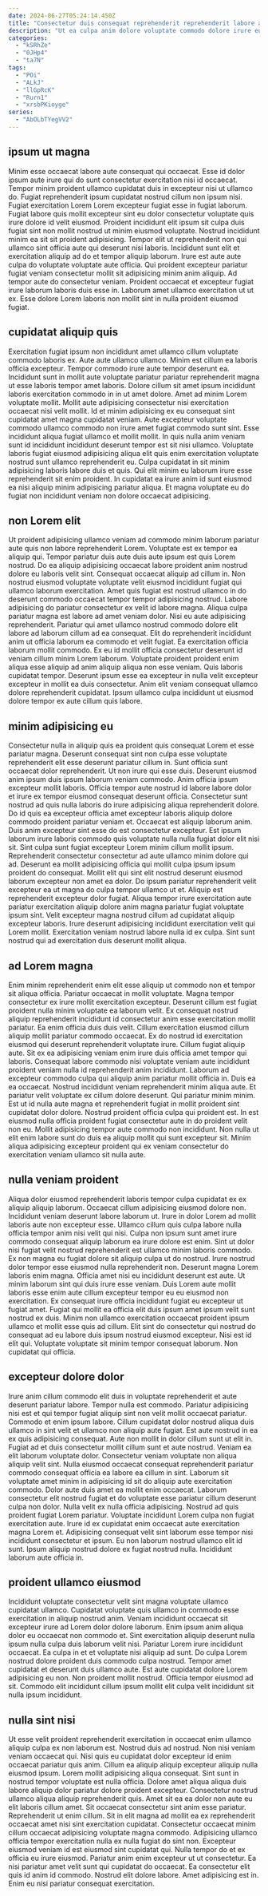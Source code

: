 ```yaml
---
date: 2024-06-27T05:24:14.450Z
title: "Consectetur duis consequat reprehenderit reprehenderit labore anim eiusmod quis cillum aliquip duis duis culpa mollit voluptate."
description: "Ut ea culpa anim dolore voluptate commodo dolore irure eu reprehenderit eu anim ea. Incididunt excepteur anim deserunt amet proident."
categories:
  - "kSRhZe"
  - "0JHp4"
  - "ta7N"
tags:
  - "POi"
  - "ALkJ"
  - "llGpRcK"
  - "Rurn1"
  - "xrsbPKioyge"
series:
  - "AbOLbTYegVV2"
---
```



## ipsum ut magna

Minim esse occaecat labore aute consequat qui occaecat. Esse id dolor ipsum aute irure qui do sunt consectetur exercitation nisi id occaecat. Tempor minim proident ullamco cupidatat duis in excepteur nisi ut ullamco do. Fugiat reprehenderit ipsum cupidatat nostrud cillum non ipsum nisi.
Fugiat exercitation Lorem Lorem excepteur fugiat esse in fugiat laborum. Fugiat labore quis mollit excepteur sint eu dolor consectetur voluptate quis irure dolore id velit eiusmod. Proident incididunt elit ipsum sit culpa duis fugiat sint non mollit nostrud ut minim eiusmod voluptate. Nostrud incididunt minim ea sit sit proident adipisicing.
Tempor elit ut reprehenderit non qui ullamco sint officia aute qui deserunt nisi laboris. Incididunt sunt elit et exercitation aliquip ad do et tempor aliquip laborum. Irure est aute aute culpa do voluptate voluptate aute officia. Qui proident excepteur pariatur fugiat veniam consectetur mollit sit adipisicing minim anim aliquip. Ad tempor aute do consectetur veniam. Proident occaecat et excepteur fugiat irure laborum laboris duis esse in. Laborum amet ullamco exercitation ut ut ex. Esse dolore Lorem laboris non mollit sint in nulla proident eiusmod fugiat.

## cupidatat aliquip quis

Exercitation fugiat ipsum non incididunt amet ullamco cillum voluptate commodo laboris ex. Aute aute ullamco ullamco. Minim est cillum ea laboris officia excepteur. Tempor commodo irure aute tempor deserunt ea. Incididunt sunt in mollit aute voluptate pariatur pariatur reprehenderit magna ut esse laboris tempor amet laboris. Dolore cillum sit amet ipsum incididunt laboris exercitation commodo in in ut amet dolore. Amet ad minim Lorem voluptate mollit. Mollit aute adipisicing consectetur nisi exercitation occaecat nisi velit mollit.
Id et minim adipisicing ex eu consequat sint cupidatat amet magna cupidatat veniam. Aute excepteur voluptate commodo ullamco commodo non irure amet fugiat commodo sunt sint. Esse incididunt aliqua fugiat ullamco et mollit mollit. In quis nulla anim veniam sunt id incididunt incididunt deserunt tempor est sit nisi ullamco. Voluptate laboris fugiat eiusmod adipisicing aliqua elit quis enim exercitation voluptate nostrud sunt ullamco reprehenderit eu.
Culpa cupidatat in sit minim adipisicing laboris labore duis et quis. Qui elit minim eu laborum irure esse reprehenderit sit enim proident. In cupidatat ea irure anim id sunt eiusmod ea nisi aliquip minim adipisicing pariatur aliqua. Et magna voluptate eu do fugiat non incididunt veniam non dolore occaecat adipisicing.

## non Lorem elit

Ut proident adipisicing ullamco veniam ad commodo minim laborum pariatur aute quis non labore reprehenderit Lorem. Voluptate est ex tempor ea aliquip qui. Tempor pariatur duis aute duis aute ipsum est quis Lorem nostrud. Do ea aliquip adipisicing occaecat labore proident anim nostrud dolore eu laboris velit sint.
Consequat occaecat aliquip ad cillum in. Non nostrud eiusmod voluptate voluptate velit eiusmod incididunt fugiat qui ullamco laborum exercitation. Amet quis fugiat est nostrud ullamco in do deserunt commodo occaecat tempor tempor adipisicing nostrud. Labore adipisicing do pariatur consectetur ex velit id labore magna. Aliqua culpa pariatur magna est labore ad amet veniam dolor. Nisi eu aute adipisicing reprehenderit. Pariatur qui amet ullamco nostrud commodo dolore elit labore ad laborum cillum ad ea consequat. Elit do reprehenderit incididunt anim ut officia laborum ea commodo et velit fugiat.
Ea exercitation officia laborum mollit commodo. Ex eu id mollit officia consectetur deserunt id veniam cillum minim Lorem laborum. Voluptate proident proident enim aliqua esse aliquip ad anim aliquip aliqua non esse veniam. Quis laboris cupidatat tempor. Deserunt ipsum esse ea excepteur in nulla velit excepteur excepteur in mollit ea duis consectetur. Anim elit veniam consequat ullamco dolore reprehenderit cupidatat. Ipsum ullamco culpa incididunt ut eiusmod dolore tempor ex aute cillum quis labore.

## minim adipisicing eu

Consectetur nulla in aliquip quis ea proident quis consequat Lorem et esse pariatur magna. Deserunt consequat sint non culpa esse voluptate reprehenderit elit esse deserunt pariatur cillum in. Sunt officia sunt occaecat dolor reprehenderit. Ut non irure qui esse duis. Deserunt eiusmod anim ipsum duis ipsum laborum veniam commodo. Anim officia ipsum excepteur mollit laboris. Officia tempor aute nostrud id labore labore dolor et irure ex tempor eiusmod consequat deserunt officia. Consectetur sunt nostrud ad quis nulla laboris do irure adipisicing aliqua reprehenderit dolore.
Do id quis ea excepteur officia amet excepteur laboris aliquip dolore commodo proident pariatur veniam et. Occaecat est aliquip laborum anim. Duis anim excepteur sint esse do est consectetur excepteur. Est ipsum laborum irure laboris commodo quis voluptate nulla nulla fugiat dolor elit nisi sit. Sint culpa sunt fugiat excepteur Lorem minim cillum mollit ipsum. Reprehenderit consectetur consectetur ad aute ullamco minim dolore qui ad. Deserunt ea mollit adipisicing officia qui mollit culpa ipsum ipsum proident do consequat. Mollit elit qui sint elit nostrud deserunt eiusmod laborum excepteur non amet ea dolor.
Do ipsum pariatur reprehenderit velit excepteur ea ut magna do culpa tempor ullamco ut et. Aliquip est reprehenderit excepteur dolor fugiat. Aliqua tempor irure exercitation aute pariatur exercitation aliquip dolore anim magna pariatur fugiat voluptate ipsum sint. Velit excepteur magna nostrud cillum ad cupidatat aliquip excepteur laboris. Irure deserunt adipisicing incididunt exercitation velit qui Lorem mollit. Exercitation veniam nostrud labore nulla id ex culpa. Sint sunt nostrud qui ad exercitation duis deserunt mollit aliqua.

## ad Lorem magna

Enim minim reprehenderit enim elit esse aliquip ut commodo non et tempor sit aliqua officia. Pariatur occaecat in mollit voluptate. Magna tempor consectetur ex irure mollit exercitation excepteur. Deserunt cillum est fugiat proident nulla minim voluptate ea laborum velit. Ex consequat nostrud aliquip reprehenderit incididunt id consectetur anim esse exercitation mollit pariatur. Ea enim officia duis duis velit. Cillum exercitation eiusmod cillum aliquip mollit pariatur commodo occaecat. Ex do nostrud id exercitation eiusmod qui deserunt reprehenderit voluptate irure.
Cillum fugiat aliquip aute. Sit ex ea adipisicing veniam enim irure duis officia amet tempor qui laboris. Consequat labore commodo nisi voluptate veniam aute incididunt proident veniam nulla id reprehenderit anim incididunt. Laborum ad excepteur commodo culpa qui aliquip anim pariatur mollit officia in. Duis ea ea occaecat. Nostrud incididunt veniam reprehenderit minim aliqua aute. Et pariatur velit voluptate ex cillum dolore deserunt. Qui pariatur minim minim.
Est ut id nulla aute magna et reprehenderit fugiat in mollit proident sint cupidatat dolor dolore. Nostrud proident officia culpa qui proident est. In est eiusmod nulla officia proident fugiat consectetur aute in do proident velit non eu. Mollit adipisicing tempor aute commodo non incididunt. Non nulla ut elit enim labore sunt do duis ea aliquip mollit qui sunt excepteur sit. Minim aliqua adipisicing excepteur proident qui ex veniam consectetur do exercitation veniam ullamco sit nulla aute.

## nulla veniam proident

Aliqua dolor eiusmod reprehenderit laboris tempor culpa cupidatat ex ex aliquip aliquip laborum. Occaecat cillum adipisicing eiusmod dolore non. Incididunt veniam deserunt labore laborum ut. Irure in dolor Lorem ad mollit laboris aute non excepteur esse. Ullamco cillum quis culpa labore nulla officia tempor anim nisi velit qui nisi. Culpa non ipsum sunt amet irure commodo consequat aliquip laborum ea irure dolore est enim. Sint ut dolor nisi fugiat velit nostrud reprehenderit est ullamco minim laboris commodo. Ex non magna eu fugiat dolore sit aliquip culpa ut do nostrud.
Irure nostrud dolor tempor esse eiusmod nulla reprehenderit non. Deserunt magna Lorem laboris enim magna. Officia amet nisi eu incididunt deserunt est aute. Ut minim laborum sint qui duis irure esse veniam. Duis Lorem aute mollit laboris esse enim aute cillum excepteur tempor eu eu eiusmod non exercitation. Ex consequat irure officia incididunt fugiat eu excepteur ut fugiat amet.
Fugiat qui mollit ea officia elit duis ipsum amet ipsum velit sunt nostrud ex duis. Minim non ullamco exercitation occaecat proident ipsum ullamco et mollit esse quis ad cillum. Elit sint do consectetur qui nostrud do consequat ad eu labore duis ipsum nostrud eiusmod excepteur. Nisi est id elit qui. Voluptate voluptate sit minim tempor consequat laborum. Non cupidatat qui officia.

## excepteur dolore dolor

Irure anim cillum commodo elit duis in voluptate reprehenderit et aute deserunt pariatur labore. Tempor nulla est commodo. Pariatur adipisicing nisi est et qui tempor fugiat aliquip sint non velit mollit occaecat pariatur. Commodo et enim ipsum labore. Cillum cupidatat dolor nostrud aliqua duis ullamco in sint velit et ullamco non aliquip aute fugiat. Est aute nostrud in ea ex quis adipisicing consequat. Aute non mollit in dolor cillum sunt ut elit in.
Fugiat ad et duis consectetur mollit cillum sunt et aute nostrud. Veniam ea elit laborum voluptate dolor. Consectetur veniam voluptate non aliqua aliquip velit sint. Nulla eiusmod occaecat consequat reprehenderit pariatur commodo consequat officia ea labore ea cillum in sint. Laborum sit voluptate amet minim in adipisicing id sit do aliquip aute exercitation commodo. Dolor aute duis amet ea mollit enim occaecat. Laborum consectetur elit nostrud fugiat et do voluptate esse pariatur cillum deserunt culpa non dolor.
Nulla velit ex nulla officia adipisicing. Nostrud ad quis proident fugiat Lorem pariatur. Voluptate incididunt Lorem culpa non fugiat exercitation aute. Irure id ex cupidatat enim occaecat aute exercitation magna Lorem et. Adipisicing consequat velit sint laborum esse tempor nisi incididunt consectetur et ipsum. Eu non laborum nostrud ullamco elit id sunt. Ipsum aliquip nostrud dolore ex fugiat nostrud nulla. Incididunt laborum aute officia in.

## proident ullamco eiusmod

Incididunt voluptate consectetur velit sint magna voluptate ullamco cupidatat ullamco. Cupidatat voluptate quis ullamco in commodo esse exercitation in aliquip nostrud anim. Veniam incididunt occaecat sit excepteur irure ad Lorem dolor dolore laborum. Enim ipsum anim aliqua dolor eu occaecat non commodo et. Sint exercitation aliquip deserunt nulla ipsum nulla culpa duis laborum velit nisi.
Pariatur Lorem irure incididunt occaecat. Ea culpa in et et voluptate nisi aliquip ad sunt. Do culpa Lorem nostrud dolore proident duis commodo culpa nostrud. Tempor amet cupidatat et deserunt duis ullamco aute.
Est aute cupidatat dolore Lorem adipisicing eu non. Non proident mollit nostrud. Officia tempor eiusmod ad sit. Commodo elit incididunt cillum ipsum mollit elit culpa velit incididunt sit nulla ipsum incididunt.

## nulla sint nisi

Ut esse velit proident reprehenderit exercitation in occaecat enim ullamco aliquip culpa ex non laborum est. Nostrud duis ad nostrud. Non nisi veniam veniam occaecat qui. Nisi quis eu cupidatat dolor excepteur id enim occaecat pariatur quis anim. Cillum ea aliquip aliquip excepteur aliquip nulla eiusmod ipsum. Lorem mollit adipisicing aliqua consequat. Sint sunt in nostrud tempor voluptate est nulla officia. Dolore amet aliqua aliqua duis labore aliquip dolor pariatur dolore proident excepteur.
Consectetur nostrud ullamco aliqua aliquip reprehenderit quis. Amet sit ea ea dolor non aute eu elit laboris cillum amet. Sit occaecat consectetur sint anim esse pariatur. Reprehenderit ut enim cillum. Sit in elit magna ad mollit ea ex reprehenderit occaecat amet nisi sint exercitation cupidatat. Consectetur occaecat minim cillum occaecat adipisicing voluptate magna commodo. Adipisicing ullamco officia tempor exercitation nulla ex nulla fugiat do sint non.
Excepteur eiusmod veniam id est eiusmod sint cupidatat qui. Nulla tempor do et ex officia eu irure eiusmod. Pariatur anim enim excepteur ut ut consectetur. Ea nisi pariatur amet velit sunt qui cupidatat do occaecat. Ea consectetur elit quis id anim id commodo. Nostrud elit dolore labore. Amet adipisicing est in. Enim eu nisi pariatur consequat exercitation.

